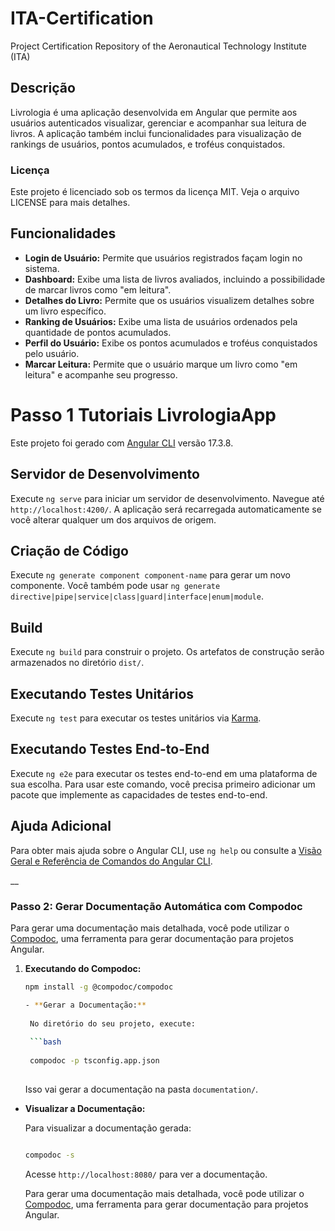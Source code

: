 # ITA-Certification
Project Certification Repository of the Aeronautical Technology Institute (ITA)

## Descrição

Livrologia é uma aplicação desenvolvida em Angular que permite aos usuários autenticados visualizar, gerenciar e acompanhar sua leitura de livros. A aplicação também inclui funcionalidades para visualização de rankings de usuários, pontos acumulados, e troféus conquistados.

### Licença
Este projeto é licenciado sob os termos da licença MIT. Veja o arquivo LICENSE para mais detalhes.

## Funcionalidades

- **Login de Usuário:** Permite que usuários registrados façam login no sistema.
- **Dashboard:** Exibe uma lista de livros avaliados, incluindo a possibilidade de marcar livros como "em leitura".
- **Detalhes do Livro:** Permite que os usuários visualizem detalhes sobre um livro específico.
- **Ranking de Usuários:** Exibe uma lista de usuários ordenados pela quantidade de pontos acumulados.
- **Perfil do Usuário:** Exibe os pontos acumulados e troféus conquistados pelo usuário.
- **Marcar Leitura:** Permite que o usuário marque um livro como "em leitura" e acompanhe seu progresso.

# Passo 1 Tutoriais LivrologiaApp

Este projeto foi gerado com [Angular CLI](https://github.com/angular/angular-cli) versão 17.3.8.

## Servidor de Desenvolvimento

Execute `ng serve` para iniciar um servidor de desenvolvimento. Navegue até `http://localhost:4200/`. A aplicação será recarregada automaticamente se você alterar qualquer um dos arquivos de origem.

## Criação de Código

Execute `ng generate component component-name` para gerar um novo componente. Você também pode usar `ng generate directive|pipe|service|class|guard|interface|enum|module`.

## Build

Execute `ng build` para construir o projeto. Os artefatos de construção serão armazenados no diretório `dist/`.

## Executando Testes Unitários

Execute `ng test` para executar os testes unitários via [Karma](https://karma-runner.github.io/).

## Executando Testes End-to-End

Execute `ng e2e` para executar os testes end-to-end em uma plataforma de sua escolha. Para usar este comando, você precisa primeiro adicionar um pacote que implemente as capacidades de testes end-to-end.

## Ajuda Adicional

Para obter mais ajuda sobre o Angular CLI, use `ng help` ou consulte a [Visão Geral e Referência de Comandos do Angular CLI](https://angular.io/cli).

__

### Passo 2: Gerar Documentação Automática com Compodoc

Para gerar uma documentação mais detalhada, você pode utilizar o [Compodoc](https://compodoc.app/), uma ferramenta para gerar documentação para projetos Angular.


1. **Executando do Compodoc:**

   ```bash
   npm install -g @compodoc/compodoc

   - **Gerar a Documentação:**
    
    No diretório do seu projeto, execute:
    
    ```bash
     
    compodoc -p tsconfig.app.json
    
    ```
    
    Isso vai gerar a documentação na pasta `documentation/`.
    
- **Visualizar a Documentação:**
    
    Para visualizar a documentação gerada:
    
    ```bash

    compodoc -s
    
    ```
    
    Acesse `http://localhost:8080/` para ver a documentação.

    Para gerar uma documentação mais detalhada, você pode utilizar o [Compodoc](https://compodoc.app/), uma ferramenta para gerar documentação para projetos Angular.
